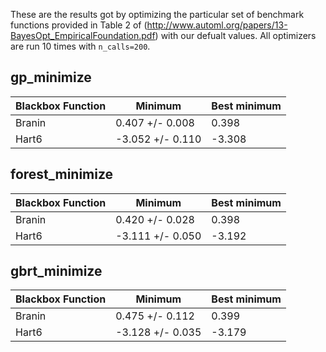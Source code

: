 These are the results got by optimizing the particular set of benchmark functions provided in Table 2 of
(http://www.automl.org/papers/13-BayesOpt_EmpiricalFoundation.pdf) with our defualt values. All optimizers are run 10 times with `n_calls=200`.

## gp_minimize

|Blackbox Function| Minimum | Best minimum |
------------------|------------|-----------|
|Branin| 0.407 +/- 0.008 |0.398
|Hart6| -3.052 +/- 0.110|-3.308

## forest_minimize

|Blackbox Function| Minimum | Best minimum |
------------------|------------|-----------|
|Branin| 0.420 +/- 0.028 |0.398
|Hart6| -3.111 +/- 0.050|-3.192

## gbrt_minimize

|Blackbox Function| Minimum | Best minimum |
------------------|------------|-----------|
|Branin| 0.475 +/- 0.112 |0.399
|Hart6| -3.128 +/- 0.035|-3.179
